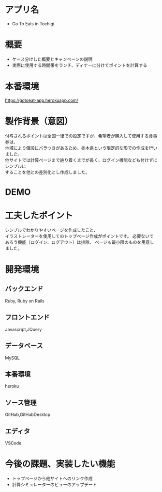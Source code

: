# アプリ名
* Go To Eats in Tochigi
# 概要 
* ケース分けした概要とキャンペーンの説明  
* 実際に使用する時間帯をランチ、ディナーに分けてポイントを計算する  
# 本番環境  
https://gotoeat-app.herokuapp.com/
# 製作背景（意図）
付与されるポイントは全国一律での設定ですが、希望者が購入して使用する食事券は、  
地域により値段にバラつきがあるため、栃木県という限定的な形での作成を行いました。  
他サイトでは計算ページまで辿り着くまでが長く、ログイン機能なども付けずにシンプルに  
することを他との差別化とし作成しました。

# DEMO  





# 工夫したポイント
シンプルでわかりやすいページを作成したこと、  
イラストレーターを使用してのトップページ作成がポイントです。
必要ないであろう機能（ログイン、ログアウト）は排除、
ページも最小限のものを用意しました。

# 開発環境
## バックエンド  
Ruby, Ruby on Rails  
## フロントエンド
Javascript,JQuery
## データベース  
MySQL
## 本番環境  
heroku
## ソース管理  
GitHub,GitHubDesktop
## エディタ  
VSCode

# 今後の課題、実装したい機能  
* トップページから他サイトへのリンク作成
* 計算シミュレーターのビューのアップデート
